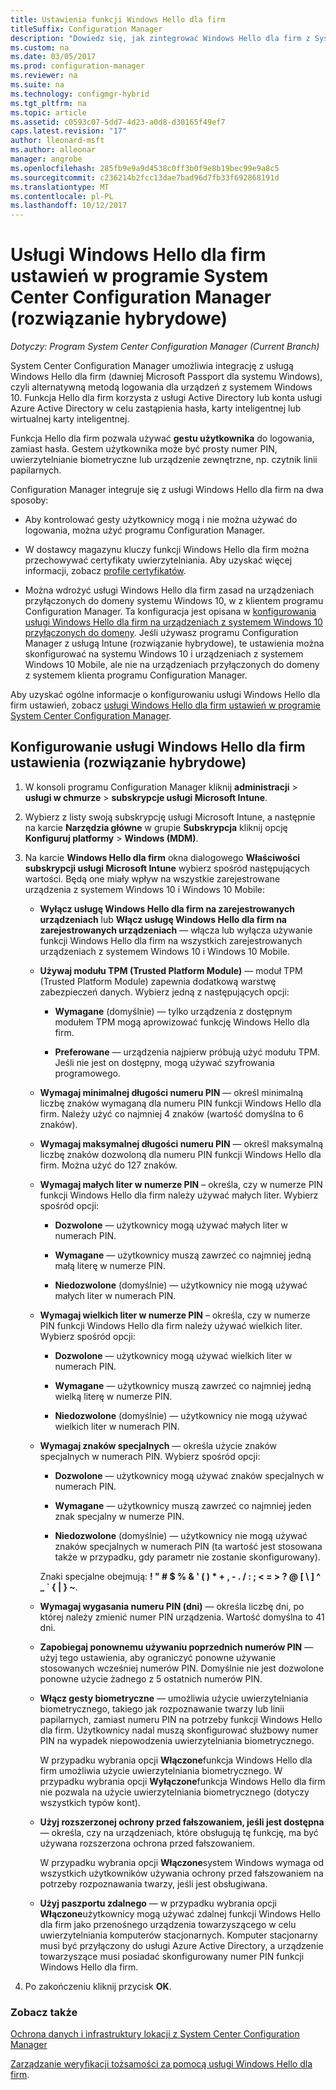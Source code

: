 ```yaml
---
title: Ustawienia funkcji Windows Hello dla firm
titleSuffix: Configuration Manager
description: "Dowiedz się, jak zintegrować Windows Hello dla firm z System Center Configuration Manager."
ms.custom: na
ms.date: 03/05/2017
ms.prod: configuration-manager
ms.reviewer: na
ms.suite: na
ms.technology: configmgr-hybrid
ms.tgt_pltfrm: na
ms.topic: article
ms.assetid: c0593c07-5dd7-4d23-a0d8-d30165f49ef7
caps.latest.revision: "17"
author: lleonard-msft
ms.author: alleonar
manager: angrobe
ms.openlocfilehash: 285fb9e9a9d4538c0ff3b0f9e8b19bec99e9a8c5
ms.sourcegitcommit: c236214b2fcc13dae7bad96d7fb33f692868191d
ms.translationtype: MT
ms.contentlocale: pl-PL
ms.lasthandoff: 10/12/2017
---
```

# <a name="windows-hello-for-business-settings-in-system-center-configuration-manager-hybrid"></a>Usługi Windows Hello dla firm ustawień w programie System Center Configuration Manager (rozwiązanie hybrydowe)

*Dotyczy: Program System Center Configuration Manager (Current Branch)*

System Center Configuration Manager umożliwia integrację z usługą Windows Hello dla firm (dawniej Microsoft Passport dla systemu Windows), czyli alternatywną metodą logowania dla urządzeń z systemem Windows 10. Funkcja Hello dla firm korzysta z usługi Active Directory lub konta usługi Azure Active Directory w celu zastąpienia hasła, karty inteligentnej lub wirtualnej karty inteligentnej.  

Funkcja Hello dla firm pozwala używać **gestu użytkownika** do logowania, zamiast hasła. Gestem użytkownika może być prosty numer PIN, uwierzytelnianie biometryczne lub urządzenie zewnętrzne, np. czytnik linii papilarnych.  

 Configuration Manager integruje się z usługi Windows Hello dla firm na dwa sposoby:  

-   Aby kontrolować gesty użytkownicy mogą i nie można używać do logowania, można użyć programu Configuration Manager.  

-   W dostawcy magazynu kluczy funkcji Windows Hello dla firm można przechowywać certyfikaty uwierzytelniania. Aby uzyskać więcej informacji, zobacz [profile certyfikatów](create-pfx-certificate-profiles.md).  

- Można wdrożyć usługi Windows Hello dla firm zasad na urządzeniach przyłączonych do domeny systemu Windows 10, w z klientem programu Configuration Manager. Ta konfiguracja jest opisana w [konfigurowania usługi Windows Hello dla firm na urządzeniach z systemem Windows 10 przyłączonych do domeny](../../protect/deploy-use/windows-hello-for-business-settings.md#configure-windows-hello-for-business-on-domain-joined-windows-10-devices). Jeśli używasz programu Configuration Manager z usługą Intune (rozwiązanie hybrydowe), te ustawienia można skonfigurować na systemu Windows 10 i urządzeniach z systemem Windows 10 Mobile, ale nie na urządzeniach przyłączonych do domeny z systemem klienta programu Configuration Manager.   

Aby uzyskać ogólne informacje o konfigurowaniu usługi Windows Hello dla firm ustawień, zobacz [usługi Windows Hello dla firm ustawień w programie System Center Configuration Manager](../../protect/deploy-use/windows-hello-for-business-settings.md).

## <a name="configure-windows-hello-for-business-settings-hybrid"></a>Konfigurowanie usługi Windows Hello dla firm ustawienia (rozwiązanie hybrydowe)  

1.  W konsoli programu Configuration Manager kliknij **administracji** > **usługi w chmurze** > **subskrypcje usługi Microsoft Intune**.  

3.  Wybierz z listy swoją subskrypcję usługi Microsoft Intune, a następnie na karcie **Narzędzia główne** w grupie **Subskrypcja** kliknij opcję **Konfiguruj platformy** > **Windows (MDM)**.  

4.  Na karcie **Windows Hello dla firm** okna dialogowego **Właściwości subskrypcji usługi Microsoft Intune** wybierz spośród następujących wartości. Będą one miały wpływ na wszystkie zarejestrowane urządzenia z systemem Windows 10 i Windows 10 Mobile:  

    -   **Wyłącz usługę Windows Hello dla firm na zarejestrowanych urządzeniach** lub **Włącz usługę Windows Hello dla firm na zarejestrowanych urządzeniach** — włącza lub wyłącza używanie funkcji Windows Hello dla firm na wszystkich zarejestrowanych urządzeniach z systemem Windows 10 i Windows 10 Mobile.  

    -   **Używaj modułu TPM (Trusted Platform Module)** — moduł TPM (Trusted Platform Module) zapewnia dodatkową warstwę zabezpieczeń danych. Wybierz jedną z następujących opcji:  

        -   **Wymagane** (domyślnie) — tylko urządzenia z dostępnym modułem TPM mogą aprowizować funkcję Windows Hello dla firm.  

        -   **Preferowane** — urządzenia najpierw próbują użyć modułu TPM. Jeśli nie jest on dostępny, mogą używać szyfrowania programowego.  

    -   **Wymagaj minimalnej długości numeru PIN** — określ minimalną liczbę znaków wymaganą dla numeru PIN funkcji Windows Hello dla firm. Należy użyć co najmniej 4 znaków (wartość domyślna to 6 znaków).  

    -   **Wymagaj maksymalnej długości numeru PIN** — określ maksymalną liczbę znaków dozwoloną dla numeru PIN funkcji Windows Hello dla firm. Można użyć do 127 znaków.  

    -   **Wymagaj małych liter w numerze PIN** – określa, czy w numerze PIN funkcji Windows Hello dla firm należy używać małych liter. Wybierz spośród opcji:  

        -   **Dozwolone** — użytkownicy mogą używać małych liter w numerach PIN.  

        -   **Wymagane** — użytkownicy muszą zawrzeć co najmniej jedną małą literę w numerze PIN.  

        -   **Niedozwolone** (domyślnie) — użytkownicy nie mogą używać małych liter w numerach PIN.  

    -   **Wymagaj wielkich liter w numerze PIN** – określa, czy w numerze PIN funkcji Windows Hello dla firm należy używać wielkich liter. Wybierz spośród opcji:  

        -   **Dozwolone** — użytkownicy mogą używać wielkich liter w numerach PIN.  

        -   **Wymagane** — użytkownicy muszą zawrzeć co najmniej jedną wielką literę w numerze PIN.  

        -   **Niedozwolone** (domyślnie) — użytkownicy nie mogą używać wielkich liter w numerach PIN.  

    -   **Wymagaj znaków specjalnych** — określa użycie znaków specjalnych w numerach PIN. Wybierz spośród opcji:  

        -   **Dozwolone** — użytkownicy mogą używać znaków specjalnych w numerach PIN.  

        -   **Wymagane** — użytkownicy muszą zawrzeć co najmniej jeden znak specjalny w numerze PIN.  

        -   **Niedozwolone** (domyślnie) — użytkownicy nie mogą używać znaków specjalnych w numerach PIN (ta wartość jest stosowana także w przypadku, gdy parametr nie zostanie skonfigurowany).  

         Znaki specjalne obejmują: **! " # $ % & ' ( ) \* + , - . / : ; < = > ? @ [ \ ] ^ _ ` { &#124; } ~**.  

    -   **Wymagaj wygasania numeru PIN (dni)** — określa liczbę dni, po której należy zmienić numer PIN urządzenia. Wartość domyślna to 41 dni.  

    -   **Zapobiegaj ponownemu używaniu poprzednich numerów PIN** — użyj tego ustawienia, aby ograniczyć ponowne używanie stosowanych wcześniej numerów PIN. Domyślnie nie jest dozwolone ponowne użycie żadnego z 5 ostatnich numerów PIN.  

    -   **Włącz gesty biometryczne** — umożliwia użycie uwierzytelniania biometrycznego, takiego jak rozpoznawanie twarzy lub linii papilarnych, zamiast numeru PIN na potrzeby funkcji Windows Hello dla firm. Użytkownicy nadal muszą skonfigurować służbowy numer PIN na wypadek niepowodzenia uwierzytelniania biometrycznego.  

         W przypadku wybrania opcji **Włączone**funkcja Windows Hello dla firm umożliwia użycie uwierzytelniania biometrycznego.  W przypadku wybrania opcji **Wyłączone**funkcja Windows Hello dla firm nie pozwala na użycie uwierzytelniania biometrycznego (dotyczy wszystkich typów kont).  

    -   **Użyj rozszerzonej ochrony przed fałszowaniem, jeśli jest dostępna** — określa, czy na urządzeniach, które obsługują tę funkcję, ma być używana rozszerzona ochrona przed fałszowaniem.  

         W przypadku wybrania opcji **Włączone**system Windows wymaga od wszystkich użytkowników używania ochrony przed fałszowaniem na potrzeby rozpoznawania twarzy, jeśli jest obsługiwana.  

    -   **Użyj paszportu zdalnego** — w przypadku wybrania opcji **Włączone**użytkownicy mogą używać zdalnej funkcji Windows Hello dla firm jako przenośnego urządzenia towarzyszącego w celu uwierzytelniania komputerów stacjonarnych. Komputer stacjonarny musi być przyłączony do usługi Azure Active Directory, a urządzenie towarzyszące musi posiadać skonfigurowany numer PIN funkcji Windows Hello dla firm.  

5.  Po zakończeniu kliknij przycisk **OK**.  

### <a name="see-also"></a>Zobacz także  
 [Ochrona danych i infrastruktury lokacji z System Center Configuration Manager](../../protect/understand/protect-data-and-site-infrastructure.md)

 [Zarządzanie weryfikacji tożsamości za pomocą usługi Windows Hello dla firm](https://technet.microsoft.com/itpro/windows/keep-secure/manage-identity-verification-using-microsoft-passport).  
